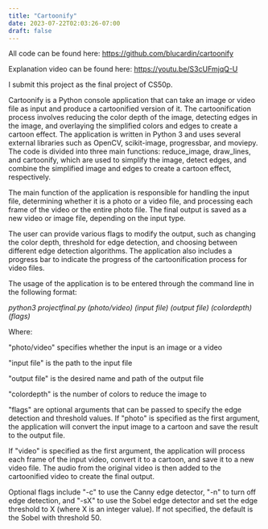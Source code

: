 ```yaml
---
title: "Cartoonify"
date: 2023-07-22T02:03:26-07:00
draft: false
---
```


All code can be found here: https://github.com/blucardin/cartoonify

Explanation video can be found here: https://youtu.be/S3cUFmjqQ-U

I submit this project as the final project of CS50p.

Cartoonify is a Python console application that can take an image or video file as input and produce a cartoonified version of it. The cartoonification process involves reducing the color depth of the image, detecting edges in the image, and overlaying the simplified colors and edges to create a cartoon effect.
The application is written in Python 3 and uses several external libraries such as OpenCV, scikit-image, progressbar, and moviepy. The code is divided into three main functions: reduce_image, draw_lines, and cartoonify, which are used to simplify the image, detect edges, and combine the simplified image and edges to create a cartoon effect, respectively.

The main function of the application is responsible for handling the input file, determining whether it is a photo or a video file, and processing each frame of the video or the entire photo file. The final output is saved as a new video or image file, depending on the input type.

The user can provide various flags to modify the output, such as changing the color depth, threshold for edge detection, and choosing between different edge detection algorithms. The application also includes a progress bar to indicate the progress of the cartoonification process for video files.

The usage of the application is to be entered through the command line in the following format:

*python3 projectfinal.py (photo/video) (input file) (output file) (colordepth) (flags)*

Where:

"photo/video" specifies whether the input is an image or a video

"input file" is the path to the input file

"output file" is the desired name and path of the output file

"colordepth" is the number of colors to reduce the image to

"flags" are optional arguments that can be passed to specify the edge detection and threshold values.
If "photo" is specified as the first argument, the application will convert the input image to a cartoon and save the result to the output file.

If "video" is specified as the first argument, the application will process each frame of the input video, convert it to a cartoon, and save it to a new video file. The audio from the original video is then added to the cartoonified video to create the final output.

Optional flags include "-c" to use the Canny edge detector, "-n" to turn off edge detection, and "-sX" to use the Sobel edge detector and set the edge threshold to X (where X is an integer value). If not specified, the default is the Sobel with threshold 50.


